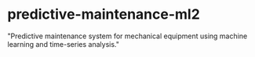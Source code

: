 # predictive-maintenance-ml2
"Predictive maintenance system for mechanical equipment using machine learning and time-series analysis."
